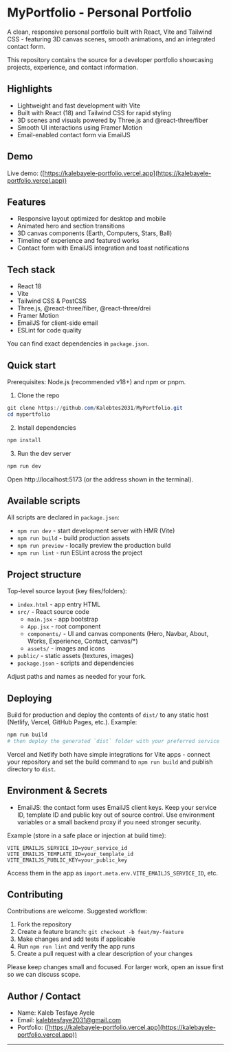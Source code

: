 # MyPortfolio - Personal Portfolio

A clean, responsive personal portfolio built with React, Vite and Tailwind CSS - featuring 3D canvas scenes, smooth animations, and an integrated contact form.

This repository contains the source for a developer portfolio showcasing projects, experience, and contact information.

## Highlights

- Lightweight and fast development with Vite
- Built with React (18) and Tailwind CSS for rapid styling
- 3D scenes and visuals powered by Three.js and @react-three/fiber
- Smooth UI interactions using Framer Motion
- Email-enabled contact form via EmailJS

## Demo

Live demo: ([https://kalebayele-portfolio.vercel.app](https://kalebayele-portfolio.vercel.app))

## Features

- Responsive layout optimized for desktop and mobile
- Animated hero and section transitions
- 3D canvas components (Earth, Computers, Stars, Ball)
- Timeline of experience and featured works
- Contact form with EmailJS integration and toast notifications

## Tech stack

- React 18
- Vite
- Tailwind CSS & PostCSS
- Three.js, @react-three/fiber, @react-three/drei
- Framer Motion
- EmailJS for client-side email
- ESLint for code quality

You can find exact dependencies in `package.json`.

## Quick start

Prerequisites: Node.js (recommended v18+) and npm or pnpm.

1. Clone the repo

```powershell
git clone https://github.com/Kalebtes2031/MyPortfolio.git
cd myportfolio
```

2. Install dependencies

```powershell
npm install
```

3. Run the dev server

```powershell
npm run dev
```

Open http://localhost:5173 (or the address shown in the terminal).

## Available scripts

All scripts are declared in `package.json`:

- `npm run dev` - start development server with HMR (Vite)
- `npm run build` - build production assets
- `npm run preview` - locally preview the production build
- `npm run lint` - run ESLint across the project

## Project structure

Top-level source layout (key files/folders):

- `index.html` - app entry HTML
- `src/` - React source code
	- `main.jsx` - app bootstrap
	- `App.jsx` - root component
	- `components/` - UI and canvas components (Hero, Navbar, About, Works, Experience, Contact, canvas/*)
	- `assets/` - images and icons
- `public/` - static assets (textures, images)
- `package.json` - scripts and dependencies

Adjust paths and names as needed for your fork.

## Deploying

Build for production and deploy the contents of `dist/` to any static host (Netlify, Vercel, GitHub Pages, etc.). Example:

```powershell
npm run build
# then deploy the generated `dist` folder with your preferred service
```

Vercel and Netlify both have simple integrations for Vite apps - connect your repository and set the build command to `npm run build` and publish directory to `dist`.

## Environment & Secrets

- EmailJS: the contact form uses EmailJS client keys. Keep your service ID, template ID and public key out of source control. Use environment variables or a small backend proxy if you need stronger security.

Example (store in a safe place or injection at build time):

```env
VITE_EMAILJS_SERVICE_ID=your_service_id
VITE_EMAILJS_TEMPLATE_ID=your_template_id
VITE_EMAILJS_PUBLIC_KEY=your_public_key
```

Access them in the app as `import.meta.env.VITE_EMAILJS_SERVICE_ID`, etc.

## Contributing

Contributions are welcome. Suggested workflow:

1. Fork the repository
2. Create a feature branch: `git checkout -b feat/my-feature`
3. Make changes and add tests if applicable
4. Run `npm run lint` and verify the app runs
5. Create a pull request with a clear description of your changes

Please keep changes small and focused. For larger work, open an issue first so we can discuss scope.

## Author / Contact

- Name: Kaleb Tesfaye Ayele
- Email: kalebtesfaye2031@gmail.com
- Portfolio: ([https://kalebayele-portfolio.vercel.app](https://kalebayele-portfolio.vercel.app))

---
